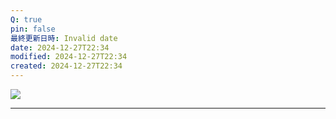 ```yaml
---
Q: true
pin: false
最終更新日時: Invalid date
date: 2024-12-27T22:34
modified: 2024-12-27T22:34
created: 2024-12-27T22:34
---
```

[![](https://static.wixstatic.com/media/a401be_d9042c8d8dd1413dbbddc3bc27d145cd~mv2.jpg/v1/fit/w_500,h_500,q_90/file.jpg)](https://static.wixstatic.com/media/a401be_d9042c8d8dd1413dbbddc3bc27d145cd~mv2.jpg/v1/fit/w_500,h_500,q_90/file.jpg)

---